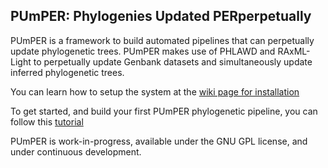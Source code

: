 ## PUmPER: Phylogenies Updated PERperpetually

PUmPER is a framework to build automated pipelines that can perpetually update phylogenetic trees. PUmPER makes use of PHLAWD and RAxML-Light to perpetually update Genbank datasets and simultaneously update inferred phylogenetic trees.

You can learn how to setup the system at the [wiki page for installation](https://github.com/fizquierdo/perpetually-updated-trees/wiki/Setup)

To get started, and build your first PUmPER phylogenetic pipeline, you can follow this [tutorial](https://github.com/fizquierdo/perpetually-updated-trees/wiki/Getting-Started) 

PUmPER is work-in-progress, available under the GNU GPL license, and under continuous development. 

